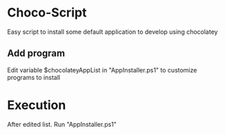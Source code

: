 # Choco-Script
Easy script to install some default application to develop using chocolatey

## Add program
Edit variable $chocolateyAppList in "AppInstaller.ps1" to customize programs to install

# Execution
After edited list. Run "AppInstaller.ps1"
